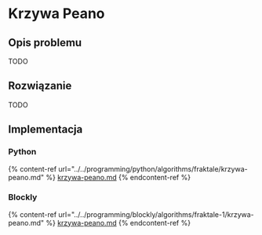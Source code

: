 # Krzywa Peano

## Opis problemu

TODO

## Rozwiązanie 

TODO

## Implementacja

### Python

{% content-ref url="../../programming/python/algorithms/fraktale/krzywa-peano.md" %}
[krzywa-peano.md](../../programming/python/algorithms/fraktale/krzywa-peano.md)
{% endcontent-ref %}

### Blockly

{% content-ref url="../../programming/blockly/algorithms/fraktale-1/krzywa-peano.md" %}
[krzywa-peano.md](../../programming/blockly/algorithms/fraktale-1/krzywa-peano.md)
{% endcontent-ref %}
